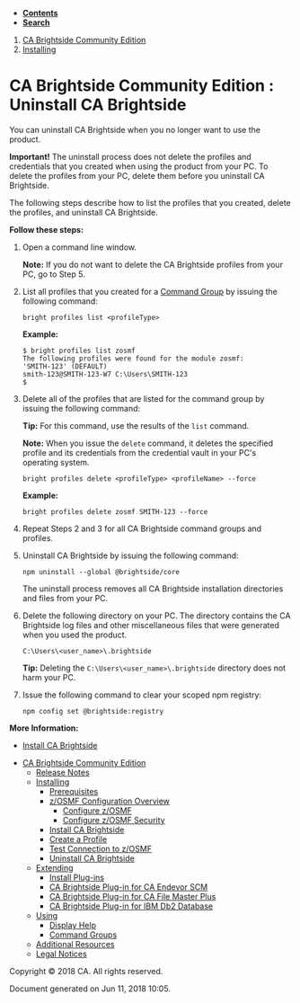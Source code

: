 <div id="page">

<div id="main" class="aui-page-panel">

<div class="aui-page-panel-nav">

<div class="aui-navgroup-inner">

<div id="tabs-nav" class="aui-tabs horizontal-tabs">

  - [**Contents**](#tabs-navigation)
  - [**Search**](#tabs-search)

<div id="tabs-navigation" class="tabs-pane active-pane" data-current-page-id="473021293">

</div>

<div id="tabs-search" class="tabs-pane">

</div>

</div>

</div>

</div>

<div class="section aui-page-panel-content">

<div id="main-header">

<div id="breadcrumb-section">

1.  <span> [CA Brightside Community Edition](index.html) </span>
2.  <span> [Installing](Installing_473021284.html)
</span>

</div>

# <span id="title-text"> CA Brightside Community Edition : Uninstall CA Brightside </span>

</div>

<div id="content" class="view">

<div class="page-metadata">

</div>

<div id="main-content" class="wiki-content group">

You can uninstall CA Brightside when you no longer want to use the
product.

<div class="confluence-information-macro confluence-information-macro-warning">

<span class="aui-icon aui-icon-small aui-iconfont-error confluence-information-macro-icon"></span>

<div class="confluence-information-macro-body">

**Important\!** The uninstall process does not delete the profiles and
credentials that you created when using the product from your PC. To
delete the profiles from your PC, delete them before you uninstall CA
Brightside.

</div>

</div>

The following steps describe how to list the profiles that you created,
delete the profiles, and uninstall CA Brightside.

**Follow these steps:**

1.  Open a command line
    window. 
    
    <div class="confluence-information-macro confluence-information-macro-note">
    
    <span class="aui-icon aui-icon-small aui-iconfont-warning confluence-information-macro-icon"></span>
    
    <div class="confluence-information-macro-body">
    
    **Note:** If you do not want to delete the CA Brightside profiles
    from your PC, go to Step 5.
    
    </div>
    
    </div>

2.  List all profiles that you created for a [Command
    Group](Command-Groups_473021296.html) by issuing the following
    command:
    
    <div class="code panel caCodePanel">
    
    <div class="codeContent panelContent">
    
    ``` ca-code-default
    bright profiles list <profileType>
    ```
    
    </div>
    
    </div>
    
    **Example:**
    
    <div class="code panel caCodePanel">
    
    <div class="codeContent panelContent">
    
    ``` ca-code-default
    $ bright profiles list zosmf
    The following profiles were found for the module zosmf:
    'SMITH-123' (DEFAULT)
    smith-123@SMITH-123-W7 C:\Users\SMITH-123
    $
    ```
    
    </div>
    
    </div>

3.  Delete all of the profiles that are listed for the command group by
    issuing the following
    command: 
    
    <div class="confluence-information-macro confluence-information-macro-tip">
    
    <span class="aui-icon aui-icon-small aui-iconfont-approve confluence-information-macro-icon"></span>
    
    <div class="confluence-information-macro-body">
    
    **Tip:** For this command, use the results of the `list`
    command.
    
    </div>
    
    </div>
    
    <div class="confluence-information-macro confluence-information-macro-note">
    
    <span class="aui-icon aui-icon-small aui-iconfont-warning confluence-information-macro-icon"></span>
    
    <div class="confluence-information-macro-body">
    
    **Note:** When you issue the `delete` command, it deletes the
    specified profile and its credentials from the credential vault in
    your PC's operating system.
    
    </div>
    
    </div>
    
    <div class="code panel caCodePanel">
    
    <div class="codeContent panelContent">
    
    ``` ca-code-default
    bright profiles delete <profileType> <profileName> --force  
    ```
    
    </div>
    
    </div>
    
    **Example:**
    
    <div class="code panel caCodePanel">
    
    <div class="codeContent panelContent">
    
    ``` ca-code-default
    bright profiles delete zosmf SMITH-123 --force
    ```
    
    </div>
    
    </div>

4.  Repeat Steps 2 and 3 for all CA Brightside command groups and
    profiles.

5.  Uninstall CA Brightside by issuing the following command:
    
    <div class="code panel caCodePanel">
    
    <div class="codeContent panelContent">
    
    ``` ca-code-default
    npm uninstall --global @brightside/core
    ```
    
    </div>
    
    </div>
    
    The uninstall process removes all CA Brightside installation
    directories and files from your PC.

6.  Delete the following directory on your PC. The directory contains
    the CA Brightside log files and other miscellaneous files that were
    generated when you used the
    product.
    
    <div class="code panel caCodePanel">
    
    <div class="codeContent panelContent">
    
    ``` ca-code-default
    C:\Users\<user_name>\.brightside
    ```
    
    </div>
    
    </div>
    
    <div class="confluence-information-macro confluence-information-macro-tip">
    
    <span class="aui-icon aui-icon-small aui-iconfont-approve confluence-information-macro-icon"></span>
    
    <div class="confluence-information-macro-body">
    
    **Tip:** Deleting the `C:\Users\<user_name>\.brightside` directory
    does not harm your PC.
    
    </div>
    
    </div>

7.  Issue the following command to clear your scoped
npm registry:
    
    <div class="code panel caCodePanel">
    
    <div class="codeContent panelContent">
    
    ``` ca-code-default
    npm config set @brightside:registry
    ```
    
    </div>
    
    </div>

<div class="confluence-information-macro confluence-information-macro-information">

<span class="aui-icon aui-icon-small aui-iconfont-info confluence-information-macro-icon"></span>

<div class="confluence-information-macro-body">

**More Information:**

  - [Install CA Brightside](Install-CA-Brightside_473021289.html)

</div>

</div>

</div>

</div>

</div>

</div>

  - <span id="n-473021279">[CA Brightside Community
    Edition](index.html)</span>
      - <span id="n-473021281">[Release
        Notes](Release-Notes_473021281.html)</span>
    <!-- end list -->
      - <span id="n-473021284">[Installing](Installing_473021284.html)</span>
          - <span id="n-473021285">[Prerequisites](Prerequisites_473021285.html)</span>
        <!-- end list -->
          - <span id="n-473021286">[z/OSMF Configuration
            Overview](473021286.html)</span>
              - <span id="n-473021287">[Configure
                z/OSMF](473021287.html)</span>
            <!-- end list -->
              - <span id="n-473021288">[Configure z/OSMF
                Security](473021288.html)</span>
        <!-- end list -->
          - <span id="n-473021289">[Install CA
            Brightside](Install-CA-Brightside_473021289.html)</span>
        <!-- end list -->
          - <span id="n-473021290">[Create a
            Profile](Create-a-Profile_473021290.html)</span>
        <!-- end list -->
          - <span id="n-473021291">[Test Connection to
            z/OSMF](473021291.html)</span>
        <!-- end list -->
          - <span id="n-473021293">[Uninstall CA
            Brightside](Uninstall-CA-Brightside_473021293.html)</span>
    <!-- end list -->
      - <span id="n-475935698">[Extending](Extending_475935698.html)</span>
          - <span id="n-473021292">[Install
            Plug-ins](Install-Plug-ins_473021292.html)</span>
        <!-- end list -->
          - <span id="n-475935700">[CA Brightside Plug-in for CA Endevor
            SCM](CA-Brightside-Plug-in-for-CA-Endevor-SCM_475935700.html)</span>
        <!-- end list -->
          - <span id="n-475935701">[CA Brightside Plug-in for CA File
            Master
            Plus](CA-Brightside-Plug-in-for-CA-File-Master-Plus_475935701.html)</span>
        <!-- end list -->
          - <span id="n-475943406">[CA Brightside Plug-in for IBM Db2
            Database](CA-Brightside-Plug-in-for-IBM-Db2-Database_475943406.html)</span>
    <!-- end list -->
      - <span id="n-473021294">[Using](Using_473021294.html)</span>
          - <span id="n-473021295">[Display
            Help](Display-Help_473021295.html)</span>
        <!-- end list -->
          - <span id="n-473021296">[Command
            Groups](Command-Groups_473021296.html)</span>
    <!-- end list -->
      - <span id="n-473021297">[Additional
        Resources](Additional-Resources_473021297.html)</span>
    <!-- end list -->
      - <span id="n-38207495">[Legal
        Notices](Legal-Notices_38207495.html)</span>

<div id="footer">

<div class="section footer-body">

Copyright © 2018 CA. All rights reserved.

<div class="footer-logo">

</div>

Document generated on Jun 11, 2018 10:05.

</div>

</div>

</div>
